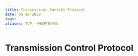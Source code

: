 ```yaml
---
title: Transmission Control Protocol
date: 05-12-2022
tags: 
aliases: TCP, 传输控制协议
---
```


# Transmission Control Protocol

